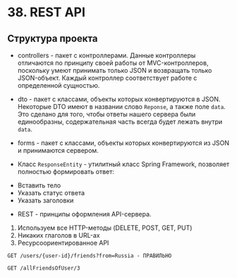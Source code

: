 # 38. REST API

## Структура проекта

* controllers - пакет с контроллерами. Данные контроллеры отличаются по принципу своей работы от MVC-контроллеров, поскольку умеют принимать только JSON и возвращать только JSON-объект. Каждый контроллер соответствует работе с определенной сущностью.

* dto - пакет с классами, объекты которых конвертируются в JSON. Некоторые DTO имеют в названии слово `Reponse`, а также поле `data`. Это сделано для того, чтобы ответы нашего сервера были единообразны, содержательная часть всегда будет лежать внутри `data`.

* forms - пакет с классами, объекты которых конвертируются из JSON и принимаются сервером.

* Класс `ResponseEntity` - утилитный класс Spring Framework, позволяет полностью формировать ответ:
- Вставить тело
- Указать статус ответа
- Указать заголовки

* REST - принципы оформления API-сервера. 

1) Используем все HTTP-методы (DELETE, POST, GET, PUT) 
2) Никаких глаголов в URL-ах
3) Ресурсоориентированное API

```
GET /users/{user-id}/friends?from=Russia - ПРАВИЛЬНО
```

```
GET /allFriendsOfUser/3	
```